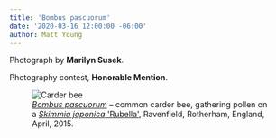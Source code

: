 ```yaml
---
title: 'Bombus pascuorum'
date: '2020-03-16 12:00:00 -06:00'
author: Matt Young
---
```

Photograph by **Marilyn Susek**.

Photography contest, **Honorable Mention**.

<figure>
<img src="/PT/uploads/2020/Susek.Gathering_pollen.jpg" alt="Carder bee"/>
<figcaption><a href="https://www.bumblebeeconservation.org/ginger-yellow-bumblebees/common-carder-bee/"><i>Bombus pascuorum</i></a> &ndash; common carder bee, gathering pollen on a <a href="https://www.gardenersworld.com/plants/skimmia-japonica-rubella/"><i>Skimmia japonica</i> 'Rubella'</a>, Ravenfield, Rotherham, England, April, 2015.
</figcaption>
</figure>
